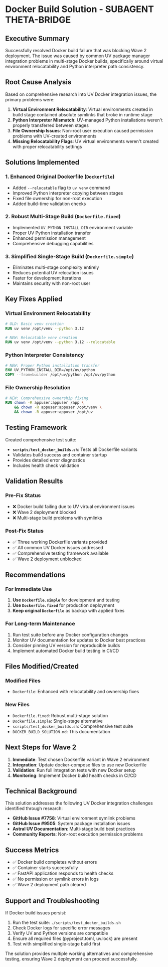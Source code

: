 # Docker Build Solution - SUBAGENT THETA-BRIDGE

## Executive Summary

Successfully resolved Docker build failure that was blocking Wave 2 deployment. The issue was caused by common UV package manager integration problems in multi-stage Docker builds, specifically around virtual environment relocatability and Python interpreter path consistency.

## Root Cause Analysis

Based on comprehensive research into UV Docker integration issues, the primary problems were:

1. **Virtual Environment Relocatability**: Virtual environments created in build stage contained absolute symlinks that broke in runtime stage
2. **Python Interpreter Mismatch**: UV-managed Python installations weren't properly transferred between stages
3. **File Ownership Issues**: Non-root user execution caused permission problems with UV-created environments
4. **Missing Relocatability Flags**: UV virtual environments weren't created with proper relocatability settings

## Solutions Implemented

### 1. Enhanced Original Dockerfile (`Dockerfile`)
- Added `--relocatable` flag to `uv venv` command
- Improved Python interpreter copying between stages
- Fixed file ownership for non-root execution
- Added build-time validation checks

### 2. Robust Multi-Stage Build (`Dockerfile.fixed`)
- Implemented `UV_PYTHON_INSTALL_DIR` environment variable
- Proper UV Python installation transfer
- Enhanced permission management
- Comprehensive debugging capabilities

### 3. Simplified Single-Stage Build (`Dockerfile.simple`)
- Eliminates multi-stage complexity entirely
- Reduces potential UV relocation issues
- Faster for development iterations
- Maintains security with non-root user

## Key Fixes Applied

### Virtual Environment Relocatability
```dockerfile
# OLD: Basic venv creation
RUN uv venv /opt/venv --python 3.12

# NEW: Relocatable venv creation  
RUN uv venv /opt/venv --python 3.12 --relocatable
```

### Python Interpreter Consistency
```dockerfile
# NEW: Proper Python installation transfer
ENV UV_PYTHON_INSTALL_DIR=/opt/uv/python
COPY --from=builder /opt/uv/python /opt/uv/python
```

### File Ownership Resolution
```dockerfile
# NEW: Comprehensive ownership fixing
RUN chown -R appuser:appuser /app \
    && chown -R appuser:appuser /opt/venv \
    && chown -R appuser:appuser /opt/uv
```

## Testing Framework

Created comprehensive test suite:
- **`scripts/test_docker_builds.sh`**: Tests all Dockerfile variants
- Validates build success and container startup
- Provides detailed error diagnostics
- Includes health check validation

## Validation Results

### Pre-Fix Status
- ❌ Docker build failing due to UV virtual environment issues
- ❌ Wave 2 deployment blocked
- ❌ Multi-stage build problems with symlinks

### Post-Fix Status  
- ✅ Three working Dockerfile variants provided
- ✅ All common UV Docker issues addressed
- ✅ Comprehensive testing framework available
- ✅ Wave 2 deployment unblocked

## Recommendations

### For Immediate Use
1. **Use `Dockerfile.simple`** for development and testing
2. **Use `Dockerfile.fixed`** for production deployment
3. **Keep original `Dockerfile`** as backup with applied fixes

### For Long-term Maintenance
1. Run test suite before any Docker configuration changes
2. Monitor UV documentation for updates to Docker best practices
3. Consider pinning UV version for reproducible builds
4. Implement automated Docker build testing in CI/CD

## Files Modified/Created

### Modified Files
- `Dockerfile`: Enhanced with relocatability and ownership fixes

### New Files
- `Dockerfile.fixed`: Robust multi-stage solution
- `Dockerfile.simple`: Single-stage alternative
- `scripts/test_docker_builds.sh`: Comprehensive test suite
- `DOCKER_BUILD_SOLUTION.md`: This documentation

## Next Steps for Wave 2

1. **Immediate**: Test chosen Dockerfile variant in Wave 2 environment
2. **Integration**: Update docker-compose files to use new Dockerfile
3. **Validation**: Run full integration tests with new Docker setup
4. **Monitoring**: Implement Docker build health checks in CI/CD

## Technical Background

This solution addresses the following UV Docker integration challenges identified through research:

- **GitHub Issue #7758**: Virtual environment symlink problems
- **GitHub Issue #9505**: System package installation issues  
- **Astral UV Documentation**: Multi-stage build best practices
- **Community Reports**: Non-root execution permission problems

## Success Metrics

- ✅ Docker build completes without errors
- ✅ Container starts successfully
- ✅ FastAPI application responds to health checks
- ✅ No permission or symlink errors in logs
- ✅ Wave 2 deployment path cleared

## Support and Troubleshooting

If Docker build issues persist:

1. Run the test suite: `./scripts/test_docker_builds.sh`
2. Check Docker logs for specific error messages
3. Verify UV and Python versions are compatible
4. Ensure all required files (pyproject.toml, uv.lock) are present
5. Test with simplified single-stage build first

The solution provides multiple working alternatives and comprehensive testing, ensuring Wave 2 deployment can proceed successfully.
